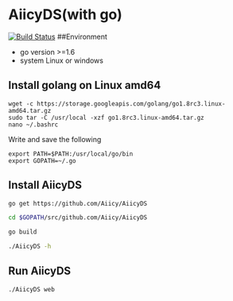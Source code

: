 AiicyDS(with go)
===========

[![Build Status](https://travis-ci.org/Aiicy/AiicyCMS.svg?branch=master)](https://travis-ci.org/Aiicy/AiicyDS)
##Environment
* go version >=1.6
* system Linux or windows

## Install golang on Linux amd64
```
wget -c https://storage.googleapis.com/golang/go1.8rc3.linux-amd64.tar.gz
sudo tar -C /usr/local -xzf go1.8rc3.linux-amd64.tar.gz
nano ~/.bashrc
```
Write and save the following
```
export PATH=$PATH:/usr/local/go/bin
export GOPATH=~/.go
```
## Install AiicyDS
```bash
go get https://github.com/Aiicy/AiicyDS

cd $GOPATH/src/github.com/Aiicy/AiicyDS

go build

./AiicyDS -h
```

## Run AiicyDS
```
./AiicyDS web
```
